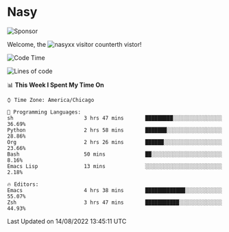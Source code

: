 # Nasy

<!--
<p align="center">
<img height="200" src="https://github-readme-stats.vercel.app/api?username=nasyxx&count_private=true&show_icons=true&theme=dracula&include_all_commits=true"/>
<img height="200" src="https://github-readme-stats.vercel.app/api/top-langs/?username=nasyxx&theme=dracula&hide=html,jupyter+notebook&count_private=true&show_icons=true"/>
</p>

  
----------------
-->

![Sponsor](https://img.shields.io/static/v1.svg?label=Sponsor&message=%E2%9D%A4&logo=GitHub&style=flat&color=pink)
 
Welcome, the ![nasyxx visitor counter](https://count.getloli.com/get/@nasyxx?theme=rule34)th vistor!
 
<!--START_SECTION:waka-->
![Code Time](http://img.shields.io/badge/Code%20Time-2%2C555%20hrs%208%20mins-blue)

![Lines of code](https://img.shields.io/badge/From%20Hello%20World%20I%27ve%20Written-5%20Million%20lines%20of%20code-blue)

📊 **This Week I Spent My Time On** 

```text
⌚︎ Time Zone: America/Chicago

💬 Programming Languages: 
sh                       3 hrs 47 mins       █████████░░░░░░░░░░░░░░░░   36.69% 
Python                   2 hrs 58 mins       ███████░░░░░░░░░░░░░░░░░░   28.86% 
Org                      2 hrs 26 mins       ██████░░░░░░░░░░░░░░░░░░░   23.66% 
Bash                     50 mins             ██░░░░░░░░░░░░░░░░░░░░░░░   8.16% 
Emacs Lisp               13 mins             ░░░░░░░░░░░░░░░░░░░░░░░░░   2.18%

🔥 Editors: 
Emacs                    4 hrs 38 mins       █████████████░░░░░░░░░░░░   55.07% 
Zsh                      3 hrs 47 mins       ███████████░░░░░░░░░░░░░░   44.93%

```


 Last Updated on 14/08/2022 13:45:11 UTC
<!--END_SECTION:waka-->

<!-- ![visitors](https://visitor-badge.laobi.icu/badge?page_id=nasyxx.nasyxx) -->
